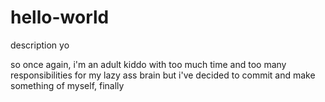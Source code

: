 # hello-world
description yo

so once again, i'm an adult kiddo with too much time and too many responsibilities for my lazy ass brain but i've decided to commit and make something of myself, finally
